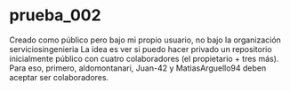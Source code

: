 # prueba_002
Creado como público pero bajo mi propio usuario, no bajo la organización serviciosingenieria
La idea es ver si puedo hacer privado un repositorio inicialmente público con cuatro colaboradores (el propietario + tres más).
Para eso, primero, aldomontanari, Juan-42 y MatiasArguello94 deben aceptar ser colaboradores.
